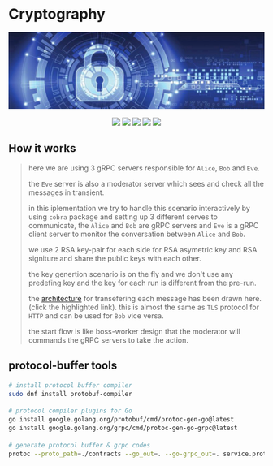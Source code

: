 # Cryptography

<!-- LOGO -->
<p align="center">
  <img src="contracts/logo.jpg" />
</p>

<!-- BADGES -->
<p align="center">
  <img src="https://img.shields.io/github/release/mohammadne/university.svg?style=for-the-badge">
  <img src="https://img.shields.io/codecov/c/gh/mohammadne/university?logo=codecov&style=for-the-badge">
  <img src="https://img.shields.io/github/license/mohammadne/university?style=for-the-badge">
  <img src="https://img.shields.io/github/stars/mohammadne/university?style=for-the-badge">
  <img src="https://img.shields.io/github/downloads/mohammadne/university/total.svg?style=for-the-badge">
</p>

## How it works

> here we are using 3 gRPC servers responsible for `Alice`, `Bob` and `Eve`.
>
> the `Eve` server is also a moderator server which sees and check all the messages in transient.
>
> in this iplementation we try to handle this scenario interactively by using `cobra` package and setting up 3 different serves to communicate, the `Alice` and `Bob` are gRPC servers and `Eve` is a gRPC client server to monitor the conversation between `Alice` and `Bob`.
>
> we use 2 RSA key-pair for each side for RSA asymetric key and RSA signiture and share the public keys with each other.
>
> the key genertion scenario is on the fly and we don't use any predefing key and the key for each run is different from the pre-run.
>
> the [architecture](https://viewer.diagrams.net/?tags=%7B%7D&highlight=FFFFFF&edit=_blank&layers=1&nav=1&title=drawio#Uhttps%3A%2F%2Fraw.githubusercontent.com%2Fmohammadne%2Funiversity%2Fmaster%2Fcryptography%2Fcontracts%2Farchitecture.drawio) for transefering each message has been drawn here. (click the highlighted link).
> this is almost the same as `TLS` protocol for `HTTP` and can be used for `Bob` vice versa.
>
> the start flow is like boss-worker design that the moderator will commands the gRPC servers to take the action.

## protocol-buffer tools

``` bash
# install protocol buffer compiler
sudo dnf install protobuf-compiler

# protocol compiler plugins for Go
go install google.golang.org/protobuf/cmd/protoc-gen-go@latest 
go install google.golang.org/grpc/cmd/protoc-gen-go-grpc@latest

# generate protocol buffer & grpc codes
protoc --proto_path=./contracts --go_out=. --go-grpc_out=. service.proto
```
